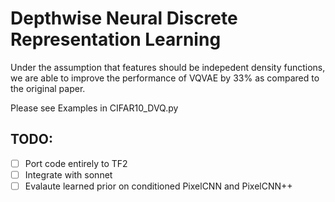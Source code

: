 # Depthwise Neural Discrete Representation Learning

Under the assumption that features should be indepedent density functions, we are able to improve the performance of VQVAE by 33% as compared to the original paper. 

Please see Examples in CIFAR10_DVQ.py


## TODO: 
- [ ] Port code entirely to TF2
- [ ] Integrate with sonnet
- [ ] Evalaute learned prior on conditioned PixelCNN and PixelCNN++
